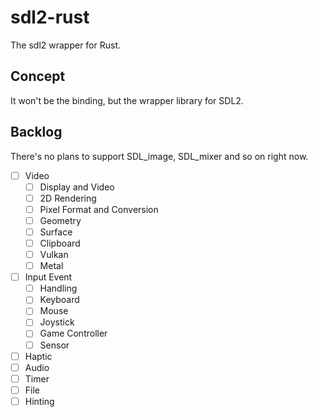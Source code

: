 # sdl2-rust

The sdl2 wrapper for Rust.

## Concept

It won't be the binding, but the wrapper library for SDL2.

## Backlog

There's no plans to support SDL_image, SDL_mixer and so on right now.

- [ ] Video
  - [ ] Display and Video
  - [ ] 2D Rendering
  - [ ] Pixel Format and Conversion
  - [ ] Geometry
  - [ ] Surface
  - [ ] Clipboard
  - [ ] Vulkan
  - [ ] Metal
- [ ] Input Event
  - [ ] Handling
  - [ ] Keyboard
  - [ ] Mouse
  - [ ] Joystick
  - [ ] Game Controller
  - [ ] Sensor
- [ ] Haptic
- [ ] Audio
- [ ] Timer
- [ ] File
- [ ] Hinting
